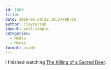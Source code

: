 ```yaml
---
id: 1863
title: 
date: 2018-01-20T22:19:27+00:00
author: claycarson
layout: post-simple
categories: 
  - Media
  - Movie
format: aside
---
```

I finished watching [The Killing of a Sacred Deer](http://imdb.com/title/tt5715874/).
